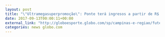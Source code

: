 ```yaml
---
layout: post
title: "\"Ultramegasuperpromoção\": Ponte terá ingresos a partir de R$ 5 no sábado"
date: 2017-09-13T00:00:11+00:00
external_link: "http://globoesporte.globo.com/sp/campinas-e-regiao/futebol/times/ponte-preta/noticia/ultramegasuperpromocao-ponte-tera-ingressos-a-partir-de-r-5-no-sabado.ghtml"
categories: news globo.com
---
```

